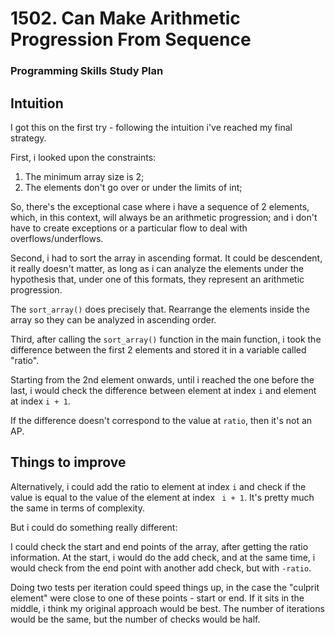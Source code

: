# 1502. Can Make Arithmetic Progression From Sequence

### Programming Skills Study Plan

## Intuition
I got this on the first try - following the intuition i've reached my final strategy.

First, i looked upon the constraints:

1. The minimum array size is 2;
2. The elements don't go over or under the limits of int;

So, there's the exceptional case where i have a sequence of 2 elements, which, in this context, will always be an arithmetic progression; and i don't have to create exceptions or a particular flow to deal with overflows/underflows.

Second, i had to sort the array in ascending format. It could be descendent, it really doesn't matter, as long as i can analyze the elements under the hypothesis that, under one of this formats, they represent an arithmetic progression. 

The `sort_array()` does precisely that. Rearrange the elements inside the array so they can be analyzed in ascending order. 

Third, after calling the `sort_array()` function in the main function, i took the difference between the first 2 elements and stored it in a variable called "ratio". 

Starting from the 2nd element onwards, until i reached the one before the last, i would check the difference between element at index `i` and element at index `i + 1`.

If the difference doesn't correspond to the value at `ratio`, then it's not an AP.

## Things to improve
Alternatively, i could add the ratio to element at index `i` and check if the value is equal to the value of the element at index ` i + 1`. It's pretty much the same in terms of complexity.

But i could do something really different:

I could check the start and end points of the array, after getting the ratio information. At the start, i would do the add check, and at the same time, i would check from the end point with another add check, but with `-ratio`. 

Doing two tests per iteration could speed things up, in the case the "culprit element" were close to one of these points - start or end. If it sits in the middle, i think my original approach would be best. The number of iterations would be the same, but the number of checks would be half.
